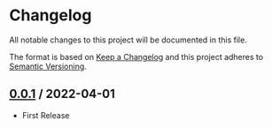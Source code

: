 # Changelog
All notable changes to this project will be documented in this file.

The format is based on [Keep a Changelog](http://keepachangelog.com/en/1.0.0/)
and this project adheres to [Semantic Versioning](http://semver.org/spec/v2.0.0.html).

## [0.0.1] / 2022-04-01
- First Release

[vNext]: ../../compare/1.0.0...HEAD
[1.0.0]: ../../compare/1.0.0
[0.0.1]: ../../compare/0.0.1